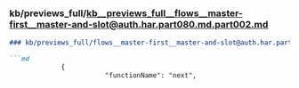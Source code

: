 ### kb/previews_full/kb__previews_full__flows__master-first__master-and-slot@auth.har.part080.md.part002.md

```md
### kb/previews_full/flows__master-first__master-and-slot@auth.har.part080.md (part 002)

```md
             {
                        "functionName": "next",
     
```

```

```
